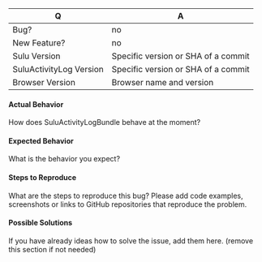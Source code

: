 | Q | A
| --- | ---
| Bug? | no
| New Feature? | no
| Sulu Version | Specific version or SHA of a commit
| SuluActivityLog Version | Specific version or SHA of a commit
| Browser Version | Browser name and version

#### Actual Behavior

How does SuluActivityLogBundle behave at the moment?

#### Expected Behavior

What is the behavior you expect?

#### Steps to Reproduce

What are the steps to reproduce this bug? Please add code examples,
screenshots or links to GitHub repositories that reproduce the problem.

#### Possible Solutions

If you have already ideas how to solve the issue, add them here.
(remove this section if not needed)
